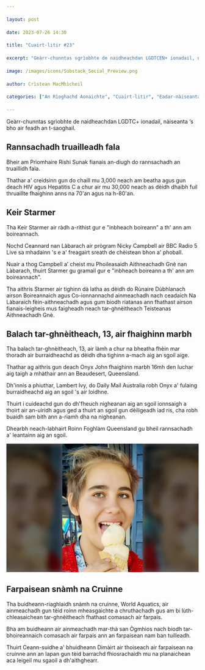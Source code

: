 ```yaml
---

layout: post

date: 2023-07-26 14:30

title: "Cuairt-litir #23"

excerpt: "Geàrr-chunntas sgrìobhte de naidheachdan LGDTCEN+ ionadail, nàiseanta ‘s bho air feadh an t-saoghail."

image: /images/icons/Substack_Social_Preview.png

author: Crìstean MacMhìcheil

categories: ["An Rìoghachd Aonaichte", "Cuairt-litir", "Eadar-nàiseanta", "Foghlam", "Lagh", "Poileataigs", "Slàinte", "Spòrs"]

---
```


Geàrr-chunntas sgrìobhte de naidheachdan LGDTC+ ionadail, nàiseanta ‘s bho air feadh an t-saoghail.

## Rannsachadh truailleadh fala

Bheir am Prìomhaire Rishi Sunak fianais an-diugh do rannsachadh an truaillidh fala.

Thathar a' creidsinn gun do chaill mu 3,000 neach am beatha agus gun deach HIV agus Hepatitis C a chur air mu 30,000 neach as dèidh dhaibh fuil thruaillte fhaighinn anns na 70'an agus na h-80'an.

## Keir Starmer

Tha Keir Starmer air ràdh a-rithist gur e "inbheach boireann" a th' ann am boireannach.

Nochd Ceannard nan Làbarach air prògram Nicky Campbell air BBC Radio 5 Live sa mhadainn 's e a' freagairt sreath de chèistean bhon a' phoball.

Nuair a thog Campbell a’ cheist mu Phoileasaidh Aithneachadh Gnè nan Làbarach, thuirt Starmer gu gramail gur e "inbheach boireann a th' ann am boireannach".

Tha aithris Starmer air tighinn dà latha as dèidh do Rùnaire Dùbhlanach airson Boireannaich agus Co-ionnannachd ainmeachadh nach ceadaich Na Làbaraich fèin-aithneachadh agus gum biodh riatanas ann fhathast airson fianais-leigheis mus faigheadh neach tar-ghnèitheach Teisteanas Aithneachadh Gnè.

## Balach tar-ghnèitheach, 13, air fhaighinn marbh

Tha balach tar-ghnèitheach, 13, air làmh a chur na bheatha fhèin mar thoradh air burraidheachd as dèidh dha tighinn a-mach aig an sgoil aige.

Thathar ag aithris gun deach Onyx John fhaighinn marbh 16mh den Iuchar aig taigh a mhàthair ann an Beaudesert, Queensland.

Dh'innis a phiuthar, Lambert Ivy, do Daily Mail Australia robh Onyx a' fulaing burraidheachd aig an sgoil 's air loidhne.

Thuirt i cuideachd gun do dh'fheuch nigheanan aig an sgoil ionnsaigh a thoirt air an-uiridh agus ged a thuirt an sgoil gun dèiligeadh iad ris, cha robh buaidh sam bith ann a-riamh dha na nigheanan.

Dhearbh neach-labhairt Roinn Foghlam Queensland gu bheil rannsachadh a' leantainn aig an sgoil.

![](/images/posts/Onyx-John.jpg)

## Farpaisean snàmh na Cruinne

Tha buidheann-riaghlaidh snàmh na cruinne, World Aquatics, air ainmeachadh gun tèid roinn mheasgaichte a chruthachadh gus am bi lùth-chleasaichean tar-ghnèitheach fhathast comasach air farpais.

Bha am buidheann air ainmeachadh mar-thà san Ògmhios nach biodh tar-bhoireannaich comasach air farpais ann an farpaisean nam ban tuilleadh.

Thuirt Ceann-suidhe a' bhuidheann Dimàirt air thoiseach air farpaisean na cruinne ann an Iapan gun tèid barrachd fhiosrachaidh mu na planaichean aca leigeil mu sgaoil a dh'aithghearr.
